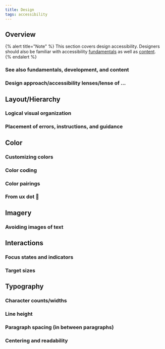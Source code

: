 ```yaml
---
title: Design
tags: accessibility
---
```


## Overview

{% alert title="Note" %}
This section covers design accessibility. Designers should also be familiar with accessibility [fundamentals](./fundamentals) as well as [content](./content).
{% endalert %}

### See also fundamentals, development, and content

### Design approach/accessibility lenses/lense of …

## Layout/Hierarchy

### Logical visual organization

### Placement of errors, instructions, and guidance

## Color

### Customizing colors

### Color coding

### Color pairings

### From ux dot 😬

## Imagery

### Avoiding images of text

## Interactions

### Focus states and indicators

### Target sizes

## Typography

### Character counts/widths

### Line height

### Paragraph spacing (in between paragraphs)

### Centering and readability